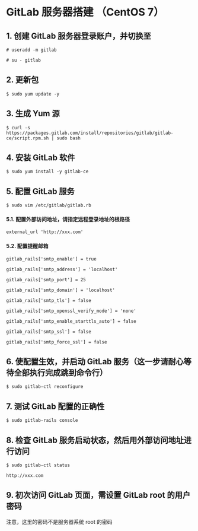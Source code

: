 GitLab 服务器搭建 （CentOS 7）
=================

## 1. 创建 GitLab 服务器登录账户，并切换至

	# useradd -m gitlab
	
	# su - gitlab

## 2. 更新包

	$ sudo yum update -y

## 3. 生成 Yum 源

	$ curl -s https://packages.gitlab.com/install/repositories/gitlab/gitlab-ce/script.rpm.sh | sudo bash

## 4. 安装 GitLab 软件

	$ sudo yum install -y gitlab-ce

## 5. 配置 GitLab 服务

	$ sudo vim /etc/gitlab/gitlab.rb

#### 5.1. 配置外部访问地址，请指定远程登录地址的根路径

	external_url 'http://xxx.com'

#### 5.2. 配置提醒邮箱

	gitlab_rails['smtp_enable'] = true

	gitlab_rails['smtp_address'] = 'localhost'

	gitlab_rails['smtp_port'] = 25

	gitlab_rails['smtp_domain'] = 'localhost'

	gitlab_rails['smtp_tls'] = false

	gitlab_rails['smtp_openssl_verify_mode'] = 'none'

	gitlab_rails['smtp_enable_starttls_auto'] = false

	gitlab_rails['smtp_ssl'] = false

	gitlab_rails['smtp_force_ssl'] = false

## 6. 使配置生效，并启动 GitLab 服务（这一步请耐心等待全部执行完成跳到命令行）

	$ sudo gitlab-ctl reconfigure

## 7. 测试 GitLab 配置的正确性

	$ sudo gitlab-rails console

## 8. 检查 GitLab 服务启动状态，然后用外部访问地址进行访问

	$ sudo gitlab-ctl status

	http://xxx.com

## 9. 初次访问 GitLab 页面，需设置 GitLab root 的用户密码

注意，这里的密码不是服务器系统 root 的密码

